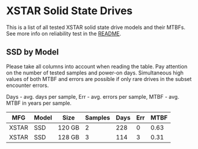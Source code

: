 XSTAR Solid State Drives
========================

This is a list of all tested XSTAR solid state drive models and their MTBFs. See
more info on reliability test in the [README](https://github.com/linuxhw/SMART).

SSD by Model
------------

Please take all columns into account when reading the table. Pay attention on the
number of tested samples and power-on days. Simultaneous high values of both MTBF
and errors are possible if only rare drives in the subset encounter errors.

Days - avg. days per sample,
Err  - avg. errors per sample,
MTBF - avg. MTBF in years per sample.

| MFG       | Model              | Size   | Samples | Days  | Err   | MTBF |
|-----------|--------------------|--------|---------|-------|-------|------|
| XSTAR     | SSD                | 120 GB | 2       | 228   | 0     | 0.63   |
| XSTAR     | SSD                | 128 GB | 3       | 114   | 3     | 0.31   |
